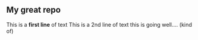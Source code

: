 ## My great repo
This is a **first line** of text
This is a 2nd line of text
this is going well.... (kind of)

